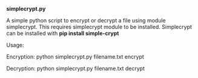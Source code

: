 __simplecrypt.py__

A simple python script to encrypt or decrypt a file using module simplecrypt. This requires simplecrypt module to be installed. Simplecrypt can be installed with __pip install simple-crypt__

Usage:

Encryption: python simplecrypt.py filename.txt encrypt

Decryption: python simplecrypt.py filename.txt decrypt
